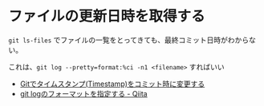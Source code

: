 # ファイルの更新日時を取得する

`git ls-files` でファイルの一覧をとってきても、最終コミット日時がわからない。

これは、`git log --pretty=format:%ci -n1 <filename>` すればいい


* [Gitでタイムスタンプ(Timestamp)をコミット時に変更する](https://urashita.com/archives/3308)
* [git logのフォーマットを指定する - Qiita](http://qiita.com/harukasan/items/9149542584385e8dea75)


